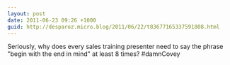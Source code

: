 ```yaml
---
layout: post
date: 2011-06-23 09:26 +1000
guid: http://desparoz.micro.blog/2011/06/22/t83677165337591808.html
---
```

Seriously, why does every sales training presenter need to say the phrase "begin with the end in mind" at least 8 times? #damnCovey
